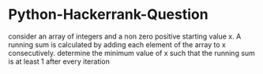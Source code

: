 # Python-Hackerrank-Question

consider an array of integers and a non zero positive starting value x. A running sum is calculated by adding each element of the array to x consecutively. determine the minimum value of x such that the running sum is at least 1 after every iteration
